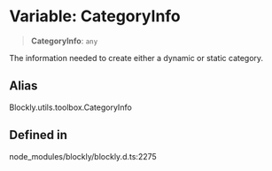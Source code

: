 # Variable: CategoryInfo

> **CategoryInfo**: `any`

The information needed to create either a dynamic or static category.

## Alias

Blockly.utils.toolbox.CategoryInfo

## Defined in

node_modules/blockly/blockly.d.ts:2275
